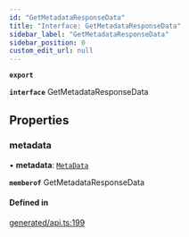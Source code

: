 ```yaml
---
id: "GetMetadataResponseData"
title: "Interface: GetMetadataResponseData"
sidebar_label: "GetMetadataResponseData"
sidebar_position: 0
custom_edit_url: null
---
```


**`export`**

**`interface`** GetMetadataResponseData

## Properties

### metadata

• **metadata**: [`MetaData`](../modules.md#metadata)

**`memberof`** GetMetadataResponseData

#### Defined in

[generated/api.ts:199](https://github.com/refinery-labs/lunasec-monorepo/blob/caaad15/js/sdks/packages/tokenizer-sdk/src/generated/api.ts#L199)
